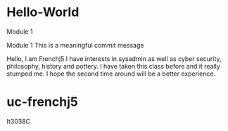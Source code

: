 # Hello-World
 Module 1













 
 Module 1
This is a meaningful commit message 

Hello, I am Frenchj5
I have interests in sysadmin as well as cyber security, philosophy, history and pottery.
I have taken this class before and it really stumped me.
I hope the second time around will be a better experience. 

# uc-frenchj5
It3038C





